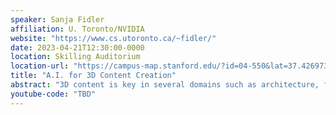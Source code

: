 ```yaml
---
speaker: Sanja Fidler
affiliation: U. Toronto/NVIDIA
website: "https://www.cs.utoronto.ca/~fidler/"
date: 2023-04-21T12:30:00-0000
location: Skilling Auditorium
location-url: "https://campus-map.stanford.edu/?id=04-550&lat=37.42697371527761&lng=-122.17280664808126&zoom=18&srch=undefined"
title: "A.I. for 3D Content Creation"
abstract: "3D content is key in several domains such as architecture, film, gaming, robotics, and lies in the heart of the metaverse applications. However, creating 3D content can be very time consuming -- the artists need to sculpt high quality 3d assets, compose them into large worlds, and bring these worlds to life by writing behaviour models that "drive" the agents around in the world. In this talk, I'll present some of our ongoing efforts on creating virtual worlds with A.I., with the focus on street level simulation for autonomous driving."
youtube-code: "TBD"
---
```


